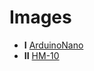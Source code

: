 Images
======
- **I** [ArduinoNano](https://store.arduino.cc/products/arduino-nano)
- **II** [HM-10](https://www.funduinoshop.com/40-Bluetooth-Modul)
